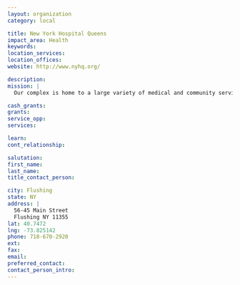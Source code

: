 ```yaml
---
layout: organization
category: local

title: New York Hospital Queens
impact_area: Health
keywords: 
location_services: 
location_offices: 
website: http://www.nyhq.org/

description: 
mission: |
  Our complex is home to a large variety of medical and community services. Recent improvements in our physical plant and ongoing expansion of our clinical facilities equip us to provide our patients with state-of-the-art care in this high technology world. Just as importantly, however, we remain committed to personalized, caring service for our patient family. Our center has a long and proud history of serving the community as a vital health care resource. Our physicians, nurses, technicians,and all staff members are dedicated to maintaining this heritage and to giving you the best health care available. Helping you to maintain your good health is our greatest concern. 

cash_grants: 
grants: 
service_opp: 
services: 

learn: 
cont_relationship: 

salutation: 
first_name: 
last_name: 
title_contact_person: 

city: Flushing
state: NY
address: |
  56-45 Main Street  
  Flushing NY 11355
lat: 40.7472
lng: -73.825142
phone: 718-670-2920
ext: 
fax: 
email: 
preferred_contact: 
contact_person_intro: 
---
```

